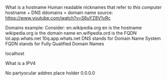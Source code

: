 What is a hostname
Human readable nicknames that refer to _this computer_
hostname + DNS ddomains = domain name
source: https://www.youtube.com/watch?v=S6uYZ8V1vRc

Domains example:
Consider:
en.wikipedia.org
en is the hostname
wikipedia.org is the domain name
en.wifipedia.ord is the FQDN
lol.app.whats.net
10q.app.whats.net
DNS stands for Domain Name System
FQDN stands for Fully Qualified Domain Names

localhost

What is a IPV4

No partyocular addres place holder 0.0.0.0
